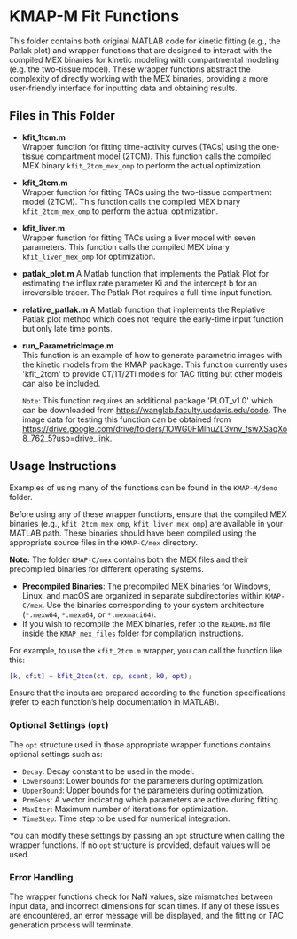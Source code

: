 # KMAP-M Fit Functions

This folder contains both original MATLAB code for kinetic fitting (e.g., the Patlak plot) and wrapper functions that are designed to interact with the compiled MEX binaries for kinetic modeling with compartmental modeling (e.g. the two-tissue model). These wrapper functions abstract the complexity of directly working with the MEX binaries, providing a more user-friendly interface for inputting data and obtaining results.

## Files in This Folder

- **kfit_1tcm.m**  
   Wrapper function for fitting time-activity curves (TACs) using the one-tissue compartment model (2TCM). This function calls the compiled MEX binary `kfit_2tcm_mex_omp` to perform the actual optimization.
   
- **kfit_2tcm.m**  
   Wrapper function for fitting TACs using the two-tissue compartment model (2TCM). This function calls the compiled MEX binary `kfit_2tcm_mex_omp` to perform the actual optimization.  

- **kfit_liver.m**  
   Wrapper function for fitting TACs using a liver model with seven parameters. This function calls the compiled MEX binary `kfit_liver_mex_omp` for optimization.

- **patlak_plot.m**
   A Matlab function that implements the Patlak Plot for estimating the influx rate parameter Ki and the intercept b for an irreversible tracer. The Patlak Plot requires a full-time input function.

- **relative_patlak.m**
   A Matlab function that implements the Replative Patlak plot method which does not require the early-time input function but only late time points.
  
- **run_ParametricImage.m**  
   This function is an example of how to generate parametric images with the kinetic models from the KMAP package. This function currently uses 'kfit_2tcm' to provide 0T/1T/2Ti models for TAC fitting but other models can also be included. 

   `Note`: This function requires an additional package 'PLOT_v1.0' which can be downloaded from https://wanglab.faculty.ucdavis.edu/code. The image data for testing this function can be obtained from https://drive.google.com/drive/folders/1OWG0FMlhuZL3vnv_fswXSaqXo8_762_5?usp=drive_link. 

## Usage Instructions

Examples of using many of the functions can be found in the `KMAP-M/demo` folder.

Before using any of these wrapper functions, ensure that the compiled MEX binaries (e.g., `kfit_2tcm_mex_omp`, `kfit_liver_mex_omp`) are available in your MATLAB path. These binaries should have been compiled using the appropriate source files in the `KMAP-C/mex` directory.

**Note:** The folder `KMAP-C/mex` contains both the MEX files and their precompiled binaries for different operating systems.  
- **Precompiled Binaries**: The precompiled MEX binaries for Windows, Linux, and macOS are organized in separate subdirectories within `KMAP-C/mex`. Use the binaries corresponding to your system architecture (`*.mexw64`, `*.mexa64`, or `*.mexmaci64`).
- If you wish to recompile the MEX binaries, refer to the `README.md` file inside the `KMAP_mex_files` folder for compilation instructions.

For example, to use the `kfit_2tcm.m` wrapper, you can call the function like this:

```matlab
[k, cfit] = kfit_2tcm(ct, cp, scant, k0, opt);
```
Ensure that the inputs are prepared according to the function specifications (refer to each function’s help documentation in MATLAB).

### Optional Settings (`opt`)

The `opt` structure used in those appropriate wrapper functions contains optional settings such as:

- `Decay`: Decay constant to be used in the model.
- `LowerBound`: Lower bounds for the parameters during optimization.
- `UpperBound`: Upper bounds for the parameters during optimization.
- `PrmSens`: A vector indicating which parameters are active during fitting.
- `MaxIter`: Maximum number of iterations for optimization.
- `TimeStep`: Time step to be used for numerical integration.

You can modify these settings by passing an `opt` structure when calling the wrapper functions. If no `opt` structure is provided, default values will be used.

### Error Handling

The wrapper functions check for NaN values, size mismatches between input data, and incorrect dimensions for scan times. If any of these issues are encountered, an error message will be displayed, and the fitting or TAC generation process will terminate.
